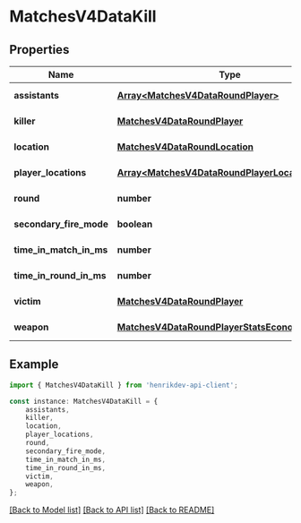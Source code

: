 # MatchesV4DataKill


## Properties

Name | Type | Description | Notes
------------ | ------------- | ------------- | -------------
**assistants** | [**Array&lt;MatchesV4DataRoundPlayer&gt;**](MatchesV4DataRoundPlayer.md) |  | [default to undefined]
**killer** | [**MatchesV4DataRoundPlayer**](MatchesV4DataRoundPlayer.md) |  | [default to undefined]
**location** | [**MatchesV4DataRoundLocation**](MatchesV4DataRoundLocation.md) |  | [default to undefined]
**player_locations** | [**Array&lt;MatchesV4DataRoundPlayerLocations&gt;**](MatchesV4DataRoundPlayerLocations.md) |  | [default to undefined]
**round** | **number** |  | [default to undefined]
**secondary_fire_mode** | **boolean** |  | [default to undefined]
**time_in_match_in_ms** | **number** |  | [default to undefined]
**time_in_round_in_ms** | **number** |  | [default to undefined]
**victim** | [**MatchesV4DataRoundPlayer**](MatchesV4DataRoundPlayer.md) |  | [default to undefined]
**weapon** | [**MatchesV4DataRoundPlayerStatsEconomyWeapon**](MatchesV4DataRoundPlayerStatsEconomyWeapon.md) |  | [default to undefined]

## Example

```typescript
import { MatchesV4DataKill } from 'henrikdev-api-client';

const instance: MatchesV4DataKill = {
    assistants,
    killer,
    location,
    player_locations,
    round,
    secondary_fire_mode,
    time_in_match_in_ms,
    time_in_round_in_ms,
    victim,
    weapon,
};
```

[[Back to Model list]](../README.md#documentation-for-models) [[Back to API list]](../README.md#documentation-for-api-endpoints) [[Back to README]](../README.md)
